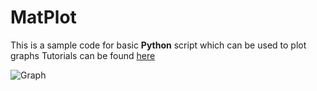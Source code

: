 # MatPlot
This is a sample code for basic **Python** script which can be used to plot graphs
Tutorials can be found [here](https://www.youtube.com/playlist?list=PLQVvvaa0QuDfpEcGUM6ogsbrlWtqpS5-1)

![Graph](http://www.schoolatoz.nsw.edu.au/detresources/iStock_000015151608Small_LSvpzPdLDE_l.png)

